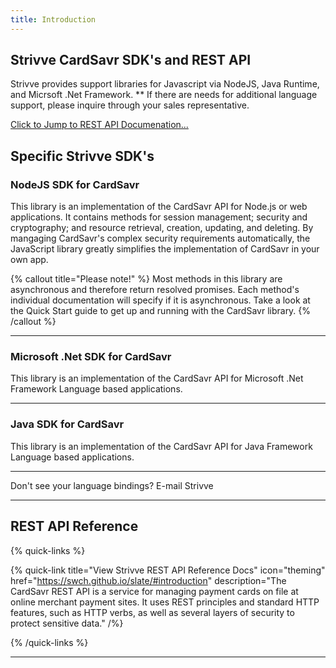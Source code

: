 ```yaml
---
title: Introduction
---
```


## Strivve CardSavr SDK's and REST API

Strivve provides support libraries for Javascript via NodeJS, Java Runtime, and Micrsoft .Net Framework. \*\* If there are needs for additional language support, please inquire through your sales representative.

[Click to Jump to REST API Documenation...](https://swch.github.io/slate/#introduction)

## Specific Strivve SDK's

### NodeJS SDK for CardSavr

This library is an implementation of the CardSavr API for Node.js or web applications. It contains methods for session management; security and cryptography; and resource retrieval, creation, updating, and deleting. By mangaging CardSavr's complex security requirements automatically, the JavaScript library greatly simplifies the implementation of CardSavr in your own app.

{% callout title="Please note!" %}
Most methods in this library are asynchronous and therefore return resolved promises. Each method's individual documentation will specify if it is asynchronous. Take a look at the Quick Start guide to get up and running with the CardSavr library.
{% /callout %}

---

### Microsoft \.Net SDK for CardSavr

This library is an implementation of the CardSavr API for Microsoft .Net Framework Language based applications.

---

### Java SDK for CardSavr

This library is an implementation of the CardSavr API for Java Framework Language based applications.

---

Don't see your language bindings? E-mail Strivve

---

## REST API Reference

{% quick-links %}

{% quick-link title="View Strivve REST API Reference Docs" icon="theming" href="https://swch.github.io/slate/#introduction" description="The CardSavr REST API is a service for managing payment cards on file at online merchant payment sites. It uses REST principles and standard HTTP features, such as HTTP verbs, as well as several layers of security to protect sensitive data." /%}

{% /quick-links %}

---
